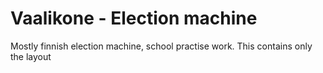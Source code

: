 # Vaalikone - Election machine
Mostly finnish election machine, school practise work. This contains only the layout
